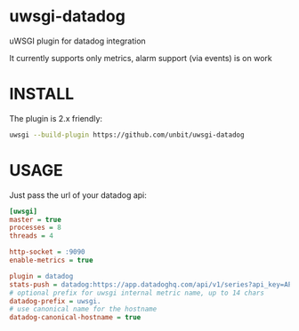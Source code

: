 uwsgi-datadog
=============

uWSGI plugin for datadog integration

It currently supports only metrics, alarm support (via events) is on work

INSTALL
=======

The plugin is 2.x friendly:

```sh
uwsgi --build-plugin https://github.com/unbit/uwsgi-datadog
```

USAGE
=====

Just pass the url of your datadog api:

```ini
[uwsgi]
master = true
processes = 8
threads = 4

http-socket = :9090
enable-metrics = true

plugin = datadog
stats-push = datadog:https://app.datadoghq.com/api/v1/series?api_key=API_KEY
# optional prefix for uwsgi internal metric name, up to 14 chars
datadog-prefix = uwsgi.
# use canonical name for the hostname
datadog-canonical-hostname = true
